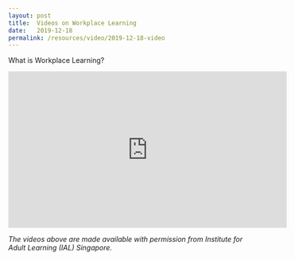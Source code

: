 ```yaml
---
layout: post
title:  Videos on Workplace Learning
date:   2019-12-18
permalink: /resources/video/2019-12-18-video
---
```






What is Workplace Learning?

<div class="bp-youtube">
<iframe width="560" height="315" src="https://www.youtube.com/embed/3Z7VJBzHwcY" frameborder="0" allow="accelerometer; autoplay; encrypted-media; gyroscope; picture-in-picture" allowfullscreen></iframe>
</div>







*The videos above are made available with permission from Institute for Adult Learning (IAL) Singapore.*
